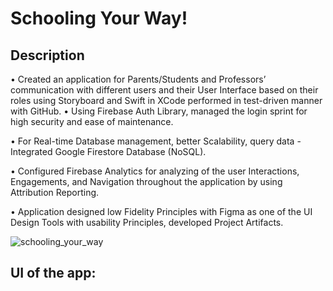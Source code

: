 # Schooling Your Way!

<h2>Description</h2>

• Created an application for Parents/Students and Professors’ communication with different users and their User Interface based on their roles using Storyboard and Swift in XCode performed in test-driven manner with GitHub.
• Using Firebase Auth Library, managed the login sprint for high security and ease of maintenance.

• For Real-time Database management, better Scalability, query data - Integrated Google Firestore Database (NoSQL).

• Configured Firebase Analytics for analyzing of the user Interactions, Engagements, and Navigation throughout the application by using Attribution Reporting.

• Application designed low Fidelity Principles with Figma as one of the UI Design Tools with usability Principles, developed Project Artifacts.

![schooling_your_way](https://github.com/FloridMaclean/Schooling-your-Way-/assets/70654351/45733443-06f4-416c-94cb-74a6a1934734)


<h2>UI of the app:</h2>
